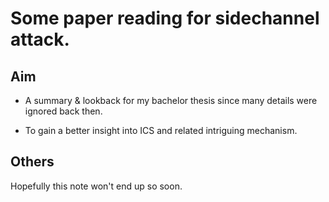 # Some paper reading for sidechannel attack.

## Aim
- A summary & lookback for my bachelor thesis since many details were ignored back then.

- To gain a better insight into ICS and related intriguing mechanism.

## Others
Hopefully this note won't end up so soon.